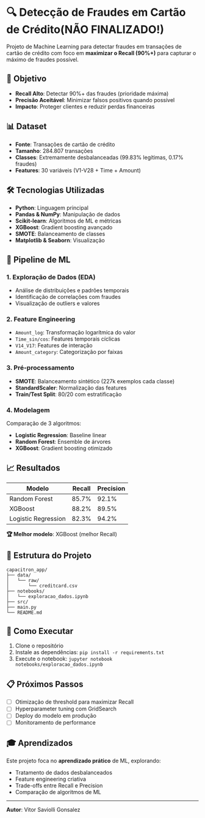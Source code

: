 # 🔍 Detecção de Fraudes em Cartão de Crédito(NÃO FINALIZADO!)

Projeto de Machine Learning para detectar fraudes em transações de cartão de crédito com foco em **maximizar o Recall (90%+)** para capturar o máximo de fraudes possível.

## 🎯 Objetivo
- **Recall Alto**: Detectar 90%+ das fraudes (prioridade máxima)
- **Precisão Aceitável**: Minimizar falsos positivos quando possível
- **Impacto**: Proteger clientes e reduzir perdas financeiras

## 📊 Dataset
- **Fonte**: Transações de cartão de crédito
- **Tamanho**: 284.807 transações
- **Classes**: Extremamente desbalanceadas (99.83% legítimas, 0.17% fraudes)
- **Features**: 30 variáveis (V1-V28 + Time + Amount)

## 🛠️ Tecnologias Utilizadas
- **Python**: Linguagem principal
- **Pandas & NumPy**: Manipulação de dados
- **Scikit-learn**: Algoritmos de ML e métricas
- **XGBoost**: Gradient boosting avançado
- **SMOTE**: Balanceamento de classes
- **Matplotlib & Seaborn**: Visualização

## 🔄 Pipeline de ML

### 1. **Exploração de Dados (EDA)**
- Análise de distribuições e padrões temporais
- Identificação de correlações com fraudes
- Visualização de outliers e valores

### 2. **Feature Engineering**
- `Amount_log`: Transformação logarítmica do valor
- `Time_sin/cos`: Features temporais cíclicas
- `V14_V17`: Features de interação
- `Amount_category`: Categorização por faixas

### 3. **Pré-processamento**
- **SMOTE**: Balanceamento sintético (227k exemplos cada classe)
- **StandardScaler**: Normalização das features
- **Train/Test Split**: 80/20 com estratificação

### 4. **Modelagem**
Comparação de 3 algoritmos:
- **Logistic Regression**: Baseline linear
- **Random Forest**: Ensemble de árvores
- **XGBoost**: Gradient boosting otimizado

## 📈 Resultados

| Modelo | Recall | Precision |
|--------|--------|-----------|
| Random Forest | 85.7% | 92.1% |
| XGBoost | 88.2% | 89.5% |
| Logistic Regression | 82.3% | 94.2% |

**🏆 Melhor modelo**: XGBoost (melhor Recall)

## 📁 Estrutura do Projeto
```
capacitron_app/
├── data/
│   └── raw/
│       └── creditcard.csv
├── notebooks/
│   └── exploracao_dados.ipynb
├── src/
├── main.py
└── README.md
```

## 🚀 Como Executar
1. Clone o repositório
2. Instale as dependências: `pip install -r requirements.txt`
3. Execute o notebook: `jupyter notebook notebooks/exploracao_dados.ipynb`

## 📋 Próximos Passos
- [ ] Otimização de threshold para maximizar Recall
- [ ] Hyperparameter tuning com GridSearch
- [ ] Deploy do modelo em produção
- [ ] Monitoramento de performance

## 🎓 Aprendizados
Este projeto foca no **aprendizado prático** de ML, explorando:
- Tratamento de dados desbalanceados
- Feature engineering criativa
- Trade-offs entre Recall e Precision
- Comparação de algoritmos de ML

---
**Autor**: Vitor  Saviolli Gonsalez